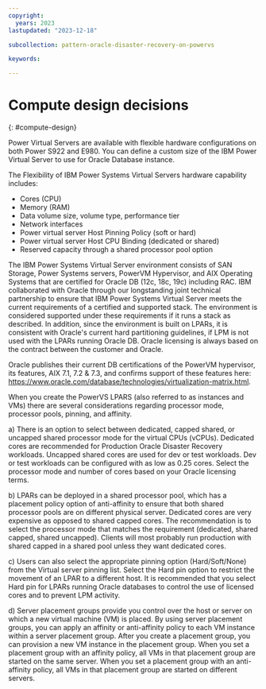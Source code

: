 ```yaml
---
copyright:
  years: 2023
lastupdated: "2023-12-18"

subcollection: pattern-oracle-disaster-recovery-on-powervs

keywords:

---
```

# Compute design decisions
{: #compute-design}

Power Virtual Servers are available with flexible hardware configurations on both Power S922 and E980. You can define a custom size of the IBM Power Virtual Server to use for Oracle Database instance.

The Flexibility of IBM Power Systems Virtual Servers hardware capability includes:

- Cores (CPU)
- Memory (RAM)
- Data volume size, volume type, performance tier
- Network interfaces
- Power virtual server Host Pinning Policy (soft or hard)
- Power virtual server Host CPU Binding (dedicated or shared)
- Reserved capacity through a shared processor pool option

The IBM Power Systems Virtual Server environment consists of SAN Storage, Power Systems servers, PowerVM Hypervisor, and AIX Operating Systems that are certified for Oracle DB (12c, 18c, 19c) including RAC. IBM collaborated with Oracle through our longstanding joint technical partnership to ensure that IBM Power Systems Virtual Server meets the current requirements of a certified and supported stack. The environment is considered supported under these requirements if it runs a stack as described. In addition, since the environment is built on LPARs, it is consistent with Oracle's current hard partitioning guidelines, if LPM is not used with the LPARs running Oracle DB. Oracle licensing is always based on the contract between the customer and Oracle.

Oracle publishes their current DB certifications of the PowerVM hypervisor, its features, AIX 7.1, 7.2 & 7.3, and confirms support of these features here: https://www.oracle.com/database/technologies/virtualization-matrix.html.

When you create the PowerVS LPARS (also referred to as instances and VMs) there are several considerations regarding processor mode, processor pools, pinning, and affinity.

a) There is an option to select between dedicated, capped shared, or uncapped shared processor mode for the virtual CPUs (vCPUs). Dedicated cores are recommended for Production Oracle Disaster Recovery workloads. Uncapped shared cores are used for dev or test workloads. Dev or test workloads can be configured with as low as 0.25 cores. Select the processor mode and number of cores based on your Oracle licensing terms.

b) LPARs can be deployed in a shared processor pool, which has a placement policy option of anti-affinity to ensure that both shared processor pools are on different physical server. Dedicated cores are very expensive as opposed to shared capped cores. The recommendation is to select the processor mode that matches the requirement (dedicated, shared capped, shared uncapped). Clients will most probably run production with shared capped in a shared pool unless they want dedicated cores.

c) Users can also select the appropriate pinning option (Hard/Soft/None) from the Virtual server pinning list. Select the Hard pin option to restrict the movement of an LPAR to a different host. It is recommended that you select Hard pin for LPARs running Oracle databases to control the use of licensed cores and to prevent LPM activity.

d) Server placement groups provide you control over the host or server on which a new virtual machine (VM) is placed. By using server placement groups, you can apply an affinity or anti-affinity policy to each VM instance within a server placement group. After you create a placement group, you can provision a new VM instance in the placement group. When you set a placement group with an affinity policy, all VMs in that placement group are started on the same server. When you set a placement group with an anti-affinity policy, all VMs in that placement group are started on different servers.

